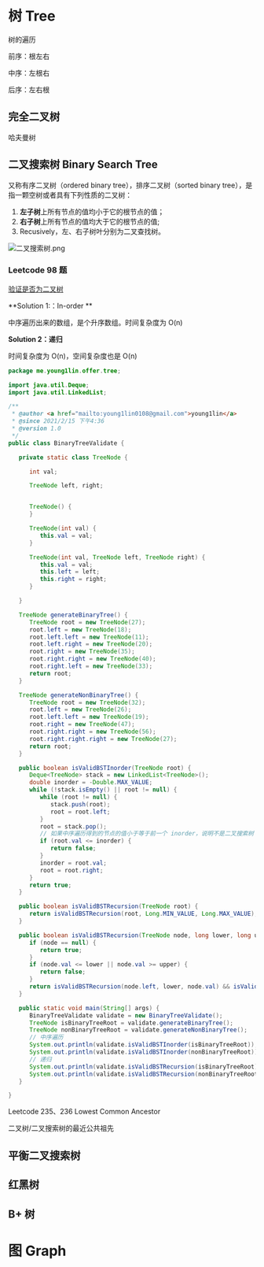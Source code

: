 # 树 Tree

树的遍历

前序：根左右

中序：左根右

后序：左右根  

## 完全二叉树

哈夫曼树

## 二叉搜索树 Binary Search Tree

又称有序二叉树（ordered binary tree），排序二叉树（sorted binary tree），是指一颗空树或者具有下列性质的二叉树：

1. **左子树**上所有节点的值均小于它的根节点的值；
2. **右子树**上所有节点的值均大于它的根节点的值;
3. Recusively，左、右子树叶分别为二叉查找树。

![二叉搜索树.png](https://i.loli.net/2021/02/15/oPqSGQ528CdlJA1.png)

### Leetcode 98 题

[验证是否为二叉树](https://leetcode-cn.com/problems/validate-binary-search-tree/)

**Solution 1:：In-order **

中序遍历出来的数组，是个升序数组。时间复杂度为 O(n)

**Solution 2：递归**

时间复杂度为 O(n)，空间复杂度也是 O(n)

```java
package me.young1lin.offer.tree;

import java.util.Deque;
import java.util.LinkedList;

/**
 * @author <a href="mailto:young1lin0108@gmail.com">young1lin</a>
 * @since 2021/2/15 下午4:36
 * @version 1.0
 */
public class BinaryTreeValidate {

   private static class TreeNode {

      int val;

      TreeNode left, right;


      TreeNode() {
      }

      TreeNode(int val) {
         this.val = val;
      }

      TreeNode(int val, TreeNode left, TreeNode right) {
         this.val = val;
         this.left = left;
         this.right = right;
      }

   }

   TreeNode generateBinaryTree() {
      TreeNode root = new TreeNode(27);
      root.left = new TreeNode(18);
      root.left.left = new TreeNode(11);
      root.left.right = new TreeNode(20);
      root.right = new TreeNode(35);
      root.right.right = new TreeNode(40);
      root.right.left = new TreeNode(33);
      return root;
   }

   TreeNode generateNonBinaryTree() {
      TreeNode root = new TreeNode(32);
      root.left = new TreeNode(26);
      root.left.left = new TreeNode(19);
      root.right = new TreeNode(47);
      root.right.right = new TreeNode(56);
      root.right.right.right = new TreeNode(27);
      return root;
   }

   public boolean isValidBSTInorder(TreeNode root) {
      Deque<TreeNode> stack = new LinkedList<TreeNode>();
      double inorder = -Double.MAX_VALUE;
      while (!stack.isEmpty() || root != null) {
         while (root != null) {
            stack.push(root);
            root = root.left;
         }
         root = stack.pop();
         // 如果中序遍历得到的节点的值小于等于前一个 inorder，说明不是二叉搜索树
         if (root.val <= inorder) {
            return false;
         }
         inorder = root.val;
         root = root.right;
      }
      return true;
   }

   public boolean isValidBSTRecursion(TreeNode root) {
      return isValidBSTRecursion(root, Long.MIN_VALUE, Long.MAX_VALUE);
   }

   public boolean isValidBSTRecursion(TreeNode node, long lower, long upper) {
      if (node == null) {
         return true;
      }
      if (node.val <= lower || node.val >= upper) {
         return false;
      }
      return isValidBSTRecursion(node.left, lower, node.val) && isValidBSTRecursion(node.right, node.val, upper);
   }

   public static void main(String[] args) {
      BinaryTreeValidate validate = new BinaryTreeValidate();
      TreeNode isBinaryTreeRoot = validate.generateBinaryTree();
      TreeNode nonBinaryTreeRoot = validate.generateNonBinaryTree();
      // 中序遍历
      System.out.println(validate.isValidBSTInorder(isBinaryTreeRoot));
      System.out.println(validate.isValidBSTInorder(nonBinaryTreeRoot));
      // 递归
      System.out.println(validate.isValidBSTRecursion(isBinaryTreeRoot));
      System.out.println(validate.isValidBSTRecursion(nonBinaryTreeRoot));
   }

}
```

 Leetcode 235、236 Lowest Common Ancestor 

二叉树/二叉搜索树的最近公共祖先



## 平衡二叉搜索树

## 红黑树

## B+ 树



# 图 Graph

